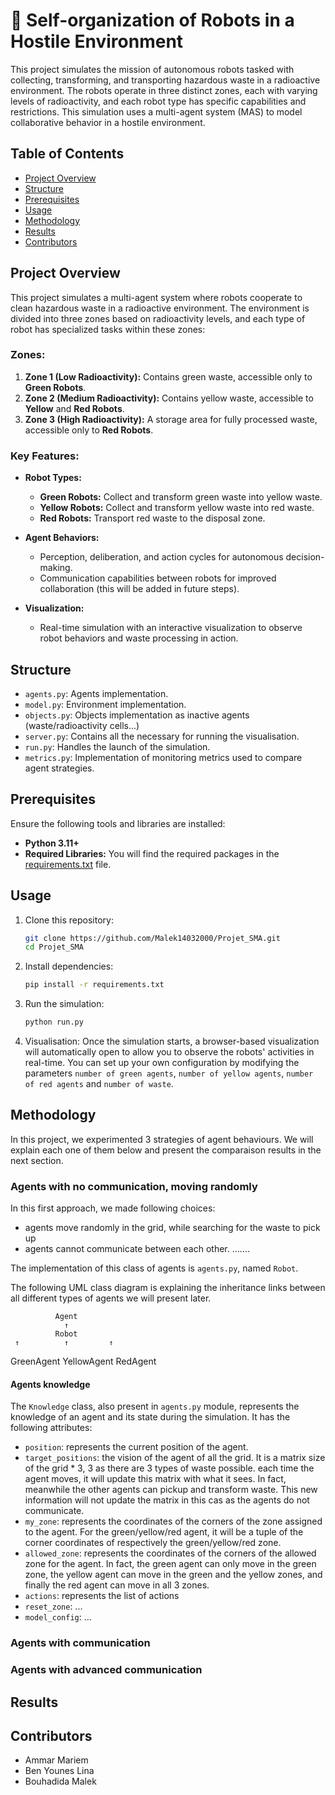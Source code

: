 # 🤖 Self-organization of Robots in a Hostile Environment  

This project simulates the mission of autonomous robots tasked with collecting, transforming, and transporting hazardous waste in a radioactive environment. The robots operate in three distinct zones, each with varying levels of radioactivity, and each robot type has specific capabilities and restrictions. This simulation uses a multi-agent system (MAS) to model collaborative behavior in a hostile environment.

## Table of Contents  

- [Project Overview](#project-overview)
- [Structure](#structure)
- [Prerequisites](#prerequisites)
- [Usage](#usage)
- [Methodology](#methodology)
- [Results](#results)
- [Contributors](#contributors)

## Project Overview

This project simulates a multi-agent system where robots cooperate to clean hazardous waste in a radioactive environment. The environment is divided into three zones based on radioactivity levels, and each type of robot has specialized tasks within these zones:

### **Zones:**

1. **Zone 1 (Low Radioactivity):** Contains green waste, accessible only to **Green Robots**.
2. **Zone 2 (Medium Radioactivity):** Contains yellow waste, accessible to **Yellow** and **Red Robots**.
3. **Zone 3 (High Radioactivity):** A storage area for fully processed waste, accessible only to **Red Robots**.

### **Key Features:**

- **Robot Types:**  
  - **Green Robots:** Collect and transform green waste into yellow waste.  
  - **Yellow Robots:** Collect and transform yellow waste into red waste.  
  - **Red Robots:** Transport red waste to the disposal zone.  

- **Agent Behaviors:**  
  - Perception, deliberation, and action cycles for autonomous decision-making.  
  - Communication capabilities between robots for improved collaboration (this will be added in future steps).  

- **Visualization:**  
  - Real-time simulation with an interactive visualization to observe robot behaviors and waste processing in action.


## Structure

  - `agents.py`: Agents implementation.
  - `model.py`: Environment implementation.
  - `objects.py`: Objects implementation as inactive agents (waste/radioactivity cells...)
  - `server.py`: Contains all the necessary for running the visualisation.
  - `run.py`: Handles the launch of the simulation.
  - `metrics.py`: Implementation of monitoring metrics used to compare agent strategies.

## Prerequisites  

Ensure the following tools and libraries are installed:  

- **Python 3.11+**  
- **Required Libraries:** You will find the required packages in the [requirements.txt](#requirements.txt) file.


## Usage  

1. Clone this repository:
    ```bash
    git clone https://github.com/Malek14032000/Projet_SMA.git
    cd Projet_SMA
    ```
   
2. Install dependencies:
    ```bash
    pip install -r requirements.txt
    ```

3. Run the simulation:
    ```bash
    python run.py
    ```

4. Visualisation: 
Once the simulation starts, a browser-based visualization will automatically open to allow you to observe the robots' activities in real-time. You can set up your own configuration by modifying the parameters `number of green agents`, `number of yellow agents`, `number of red agents` and  `number of waste`.

## Methodology

In this project, we experimented 3 strategies of agent behaviours. We will explain each one of them below and present the comparaison results in the next section.

### Agents with no communication, moving randomly

In this first approach, we made following choices:
- agents move randomly in the grid, while searching for the waste to pick up
- agents cannot communicate between each other. 
.......

The implementation of this class of agents is `agents.py`, named `Robot`.

The following UML class diagram is explaining the inheritance links between all different types of agents we will present later.

              Agent
                ↑
              Robot
     ↑          ↑         ↑
GreenAgent YellowAgent RedAgent

#### **Agents knowledge**
The `Knowledge` class, also present in `agents.py` module, represents the knowledge of an agent and its state during the simulation. It has the following attributes:

- `position`: represents the current position of the agent.
- `target_positions`: the vision of the agent of all the grid. It is a matrix size of the grid * 3, 3 as there are 3 types of waste possible. each time the agent moves, it will update this matrix with what it sees. In fact, meanwhile the other agents can pickup and transform waste. This new information will not update the matrix in this cas as the agents do not communicate.
- `my_zone`: represents the coordinates of the corners of the zone assigned to the agent. For the green/yellow/red agent, it will be a tuple of the corner coordinates of respectively the green/yellow/red zone.
- `allowed_zone`: represents the coordinates of the corners of the allowed zone for the agent. In fact, the green agent can only move in the green zone, the yellow agent can move in the green and the yellow zones, and finally the red agent can move in all 3 zones.
- `actions`: represents the list of actions
- `reset_zone`: ...
- `model_config`: ...

### Agents with communication



### Agents with advanced communication


## Results




## Contributors

- Ammar Mariem
- Ben Younes Lina
- Bouhadida Malek
